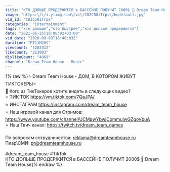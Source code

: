 ```yaml
---
title: "КТО ДОЛЬШЕ ПРОДЕРЖИТСЯ в БАССЕЙНЕ ПОЛУЧИТ 2000$ 💎 Dream Team House"
image: "https:\/\/i.ytimg.com\/vi\/CDZC50iTrps\/hqdefault.jpg"
vid_id: "CDZC50iTrps"
categories: "Entertainment"
tags: ["кто дольше","кто быстрее","кто дольше продержится"]
date: "2021-06-25T18:08:02+03:00"
vid_date: "2020-09-03T16:40:03Z"
duration: "PT11M28S"
viewcount: "5282412"
likeCount: "213003"
dislikeCount: "4869"
channel: "Dream Team House - Music"
---
```

{% raw %}⭐️ Dream Team House - ДОМ, В КОТОРОМ ЖИВУТ ТИКТОКЕРЫ⭐️<br />💎 Кого из ТикТокеров хотите видеть в следующих видео?<br />⭐️ ТИК ТОК  <a rel="nofollow" target="blank" href="https://vm.tiktok.com/7QaJPA/">https://vm.tiktok.com/7QaJPA/</a><br />⭐️ ИНСТАГРАМ <a rel="nofollow" target="blank" href="https://instagram.com/dream_team_house">https://instagram.com/dream_team_house</a><br />⭐️ Наш игровой канал для Стримов: <a rel="nofollow" target="blank" href="https://www.youtube.com/channel/UCMpwYbwjCommulwGZgoVbuA">https://www.youtube.com/channel/UCMpwYbwjCommulwGZgoVbuA</a><br />⭐️ Наш Твич канал: <a rel="nofollow" target="blank" href="https://twitch.tv/dream_team_games">https://twitch.tv/dream_team_games</a><br /><br />По вопросам сотрудничества: reklama@dreamteamhouse.ru <br />Пиар\СМИ: pr@dreamteamhouse.ru<br /><br />#dream_team_house #TikTok<br />КТО ДОЛЬШЕ ПРОДЕРЖИТСЯ в БАССЕЙНЕ ПОЛУЧИТ 2000$ 💎 Dream Team House{% endraw %}
